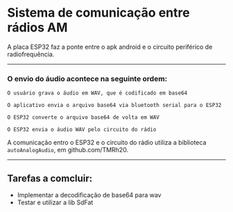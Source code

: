 # Sistema  de comunicação entre rádios AM

A placa ESP32 faz a ponte entre o apk android e o circuito periférico de radiofrequência.

____

### O envio do áudio acontece na seguinte ordem:
``` 
O usuário grava o áudio em WAV, que é codificado em base64 
```
``` 
O aplicativo envia o arquivo base64 via bluetooth serial para o ESP32
```
``` 
O ESP32 converte o arquivo base64 de volta em WAV
```
``` 
O ESP32 envia o áudio WAV pelo circuito do rádio
```

A comunicação entro o ESP32 e o circuito do rádio utiliza a biblioteca `autoAnalogAudio`, em github.com/TMRh20.

_____

## Tarefas a comcluir:
* Implementar a decodificação de base64 para wav
* Testar e utilizar a lib SdFat
